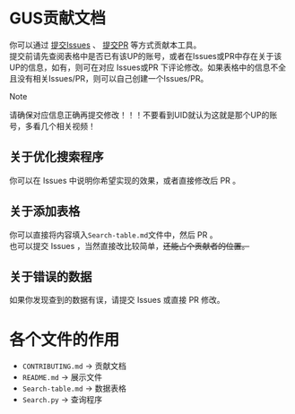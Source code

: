 # GUS贡献文档
你可以通过 [提交Issues](https://github.com/DuckDuckStudio/GenshinImpact-UP-Search/issues) 、 [提交PR](https://github.com/DuckDuckStudio/GenshinImpact-UP-Search/pulls) 等方式贡献本工具。  
提交前请先查阅表格中是否已有该UP的账号，或者在Issues或PR中存在关于该UP的信息，如有，则可在对应 Issues或PR 下评论修改。如果表格中的信息不全且没有相关Issues/PR，则可以自己创建一个Issues/PR。  

> [!NOTE]
> 请确保对应信息正确再提交修改！！！不要看到UID就认为这就是那个UP的账号，多看几个相关视频！  

## 关于优化搜索程序
你可以在 Issues 中说明你希望实现的效果，或者直接修改后 PR 。  

## 关于添加表格
你可以直接将内容填入`Search-table.md`文件中，然后 PR 。  
也可以提交 Issues ，当然直接改比较简单，~~还能占个贡献者的位置。~~  

## 关于错误的数据
如果你发现查到的数据有误，请提交 Issues 或直接 PR 修改。  

# 各个文件的作用
- `CONTRIBUTING.md` → 贡献文档
- `README.md` → 展示文件
- `Search-table.md` → 数据表格
- `Search.py` → 查询程序
